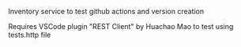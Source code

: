 Inventory service to test github actions and version creation


Requires VSCode plugin "REST Client" by Huachao Mao to test using tests.http file
